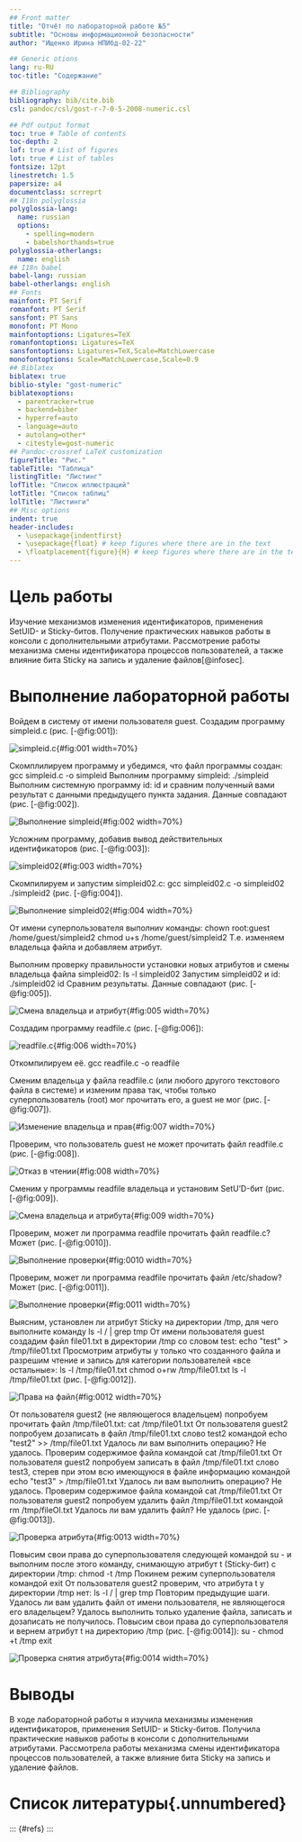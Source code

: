 ```yaml
---
## Front matter
title: "Отчёт по лабораторной работе №5"
subtitle: "Основы информационной безопасности"
author: "Ищенко Ирина НПИбд-02-22"

## Generic otions
lang: ru-RU
toc-title: "Содержание"

## Bibliography
bibliography: bib/cite.bib
csl: pandoc/csl/gost-r-7-0-5-2008-numeric.csl

## Pdf output format
toc: true # Table of contents
toc-depth: 2
lof: true # List of figures
lot: true # List of tables
fontsize: 12pt
linestretch: 1.5
papersize: a4
documentclass: scrreprt
## I18n polyglossia
polyglossia-lang:
  name: russian
  options:
	- spelling=modern
	- babelshorthands=true
polyglossia-otherlangs:
  name: english
## I18n babel
babel-lang: russian
babel-otherlangs: english
## Fonts
mainfont: PT Serif
romanfont: PT Serif
sansfont: PT Sans
monofont: PT Mono
mainfontoptions: Ligatures=TeX
romanfontoptions: Ligatures=TeX
sansfontoptions: Ligatures=TeX,Scale=MatchLowercase
monofontoptions: Scale=MatchLowercase,Scale=0.9
## Biblatex
biblatex: true
biblio-style: "gost-numeric"
biblatexoptions:
  - parentracker=true
  - backend=biber
  - hyperref=auto
  - language=auto
  - autolang=other*
  - citestyle=gost-numeric
## Pandoc-crossref LaTeX customization
figureTitle: "Рис."
tableTitle: "Таблица"
listingTitle: "Листинг"
lofTitle: "Список иллюстраций"
lotTitle: "Список таблиц"
lolTitle: "Листинги"
## Misc options
indent: true
header-includes:
  - \usepackage{indentfirst}
  - \usepackage{float} # keep figures where there are in the text
  - \floatplacement{figure}{H} # keep figures where there are in the text
---
```


# Цель работы

Изучение механизмов изменения идентификаторов, применения
SetUID- и Sticky-битов. Получение практических навыков работы в консоли с дополнительными атрибутами. Рассмотрение работы механизма
смены идентификатора процессов пользователей, а также влияние бита
Sticky на запись и удаление файлов[@infosec].


# Выполнение лабораторной работы

Войдем в систему от имени пользователя guest.
Создадим программу simpleid.c (рис. [-@fig:001]):

![simpleid.c](image/1.png){#fig:001 width=70%}

Скомплилируем программу и убедимся, что файл программы создан:
gcc simpleid.c -o simpleid
Выполним программу simpleid:
./simpleid
Выполним системную программу id:
id
и сравним полученный вами результат с данными предыдущего пункта
задания. Данные совпадают (рис. [-@fig:002]). 

![Выполнение simpleid](image/2.png){#fig:002 width=70%}

Усложним программу, добавив вывод действительных идентификаторов (рис. [-@fig:003]):

![simpleid02](image/3.png){#fig:003 width=70%}

Скомпилируем и запустим simpleid02.c:
gcc simpleid02.c -o simpleid02
./simpleid2 (рис. [-@fig:004]).

![Выполнение simpleid02](image/4.png){#fig:004 width=70%}

От имени суперпользователя выполниv команды:
chown root:guest /home/guest/simpleid2
chmod u+s /home/guest/simpleid2
Т.е. изменяем владельца файла и добавляем атрибут.

Выполним проверку правильности установки новых атрибутов и смены
владельца файла simpleid02:
ls -l simpleid02
Запустим simpleid02 и id:
./simpleid02
id
Сравним результаты. Данные совпадают (рис. [-@fig:005]).

![Смена владельца и атрибут](image/5.png){#fig:005 width=70%}


Создадим программу readfile.c (рис. [-@fig:006]):

![readfile.c](image/6.png){#fig:006 width=70%}

Откомпилируем её.
gcc readfile.c -o readfile

Сменим владельца у файла readfile.c (или любого другого текстового
файла в системе) и изменим права так, чтобы только суперпользователь
(root) мог прочитать его, a guest не мог (рис. [-@fig:007]).

![Изменение владельца и прав](image/7.png){#fig:007 width=70%}

Проверим, что пользователь guest не может прочитать файл readfile.c (рис. [-@fig:008]).

![Отказ в чтении](image/8.png){#fig:008 width=70%}

Сменим у программы readfile владельца и установим SetU’D-бит (рис. [-@fig:009]).

![Смена владельца и атрибута](image/9.png){#fig:009 width=70%}

Проверим, может ли программа readfile прочитать файл readfile.c? Может (рис. [-@fig:0010]).

![Выполнение проверки](image/10.png){#fig:0010 width=70%}

Проверим, может ли программа readfile прочитать файл /etc/shadow? Может (рис. [-@fig:0011]).

![Выполнение проверки](image/11.png){#fig:0011 width=70%}

Выясним, установлен ли атрибут Sticky на директории /tmp, для чего
выполните команду
ls -l / | grep tmp
От имени пользователя guest создадим файл file01.txt в директории /tmp
со словом test:
echo "test" > /tmp/file01.txt
Просмотрим атрибуты у только что созданного файла и разрешим чтение и запись для категории пользователей «все остальные»:
ls -l /tmp/file01.txt
chmod o+rw /tmp/file01.txt
ls -l /tmp/file01.txt (рис. [-@fig:0012]).

![Права на файл](image/12.png){#fig:0012 width=70%}

От пользователя guest2 (не являющегося владельцем) попробуем прочитать файл /tmp/file01.txt:
cat /tmp/file01.txt
От пользователя guest2 попробуем дозаписать в файл
/tmp/file01.txt слово test2 командой
echo "test2" >> /tmp/file01.txt
Удалось ли вам выполнить операцию? Не удалось.
Проверим содержимое файла командой
cat /tmp/file01.txt
От пользователя guest2 попробуем записать в файл /tmp/file01.txt
слово test3, стерев при этом всю имеющуюся в файле информацию командой
echo "test3" > /tmp/file01.txt
Удалось ли вам выполнить операцию? Не удалось.
Проверим содержимое файла командой
cat /tmp/file01.txt
От пользователя guest2 попробуем удалить файл /tmp/file01.txt командой
rm /tmp/fileOl.txt
Удалось ли вам удалить файл? Не удалось (рис. [-@fig:0013]).

![Проверка атрибута](image/13.png){#fig:0013 width=70%}

Повысим свои права до суперпользователя следующей командой
su -
и выполним после этого команду, снимающую атрибут t (Sticky-бит) с
директории /tmp:
chmod -t /tmp
Покинем режим суперпользователя командой
exit
От пользователя guest2 проверим, что атрибута t у директории /tmp
нет:
ls -l / | grep tmp
Повторим предыдущие шаги. 
Удалось ли вам удалить файл от имени пользователя, не являющегося
его владельцем? Удалось выполнить только удаление файла, записать и дозаписать не получилось.
Повысим свои права до суперпользователя и вернем атрибут t на директорию /tmp (рис. [-@fig:0014]):
su -
chmod +t /tmp
exit

![Проверка снятия атрибута](image/14.png){#fig:0014 width=70%}

# Выводы

В ходе лабораторной работы я изучила механизмы изменения идентификаторов, применения
SetUID- и Sticky-битов. Получила практические навыков работы в консоли с дополнительными атрибутами. Рассмотрела работы механизма смены идентификатора процессов пользователей, а также влияние бита Sticky на запись и удаление файлов.

# Список литературы{.unnumbered}

::: {#refs}
:::
